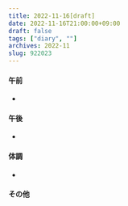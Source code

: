 ```yaml
---
title: 2022-11-16[draft]
date: 2022-11-16T21:00:00+09:00
draft: false
tags: ["diary", ""]
archives: 2022-11
slug: 922023
---
```

#### 午前
- 
#### 午後
- 
#### 体調
- 
#### その他